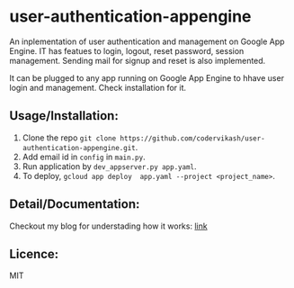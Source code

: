 # user-authentication-appengine

An inplementation of user authentication and management on Google App Engine. IT has featues to login, logout, reset password, session management. Sending mail for signup and reset is also implemented.

It can be plugged to any app running on Google App Engine to hhave user login and management. Check installation for it.

## Usage/Installation:
1. Clone the repo `git clone https://github.com/codervikash/user-authentication-appengine.git`.
2. Add email id in `config` in `main.py`.
3. Run application by `dev_appserver.py app.yaml`.
4. To deploy, `gcloud app deploy  app.yaml --project <project_name>`.

## Detail/Documentation:
Checkout my blog for understading how it works: [link](https://blog.vikash.me/app-engine-user-authentication/)

## Licence:
MIT

